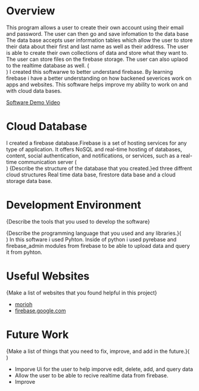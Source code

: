 # Overview


This program allows a user to create their own account using their email and password. The user can then go and save infomation to the data base 
The data base accepts user information tables which allow the user to store their data about their first and last name as well as their address. The user is able to create their own collections of data and store what they want to. The user can store files on the firebase storage. The user can also uplaod to the realtime database as well. 
( <br> )
I created this softwarwe to better understand firebase. By learning firebase i have a better understanding on how backened severices work on apps and websites. This software helps improve my ability to work on and with cloud data bases. 


[Software Demo Video](http://youtube.link.goes.here)

# Cloud Database


I created a firebase database.Firebase is a set of hosting services for any type of application. It offers NoSQL and real-time hosting of databases, content, social authentication, and notifications, or services, such as a real-time communication server ( <br> )
{Describe the structure of the database that you created.}ed three diffrent cloud structures Real time data base, firestore data base and a cloud storage data base.
# Development Environment

{Describe the tools that you used to develop the software}

{Describe the programming language that you used and any libraries.}( <br> )
In this software i used Pyhton. Inside of python i used pyrebase and firebase_admin modules from firebase to be able to upload data and query it from pyhton.
# Useful Websites

{Make a list of websites that you found helpful in this project}
* [morioh](http://url.link.goes.here](https://morioh.com/p/71358deec9e1))
* [firebase.google.com](https://firebase.google.com/docs/firestore)

# Future Work

{Make a list of things that you need to fix, improve, and add in the future.}( <br> )
* Imporve Ui for the user to help imporve edit, delete, add, and query data 
* Allow the user to be able to recive realtime data from firebase. 
* Improve 
